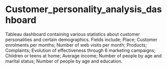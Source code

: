 # Customer_personality_analysis_dashboard
Tableau dashboard containing various statistics about customer personalities and certain demographics.
Fields include;
  Place;
  Customer enrolments per months;
  Number of web visits per month;
  Products;
  Complaints;
  Evolution of effectiveness through 6 marketing campaigns;
  Children or teens at home;
  Average income;
  Number of people by age and marital status;
  Number of people by age and education.
